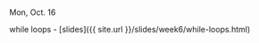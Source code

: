 
<div class="lecture1">



<div class="column_date">
<p markdown="block">

 <br> 
Mon, Oct. 16

</p>
</div>



<div class="column_materials" >
<p markdown="block">

while loops - [slides]({{ site.url }}/slides/week6/while-loops.html)

</p>
</div>



<div class="column_assign">
<p markdown="block">


</p>
</div>

</div>
